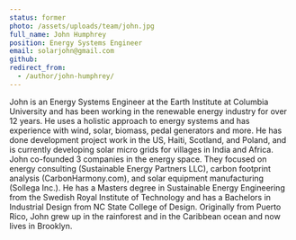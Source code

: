 ```yaml
---
status: former
photo: /assets/uploads/team/john.jpg
full_name: John Humphrey
position: Energy Systems Engineer
email: solarjohn@gmail.com
github:
redirect_from:
  - /author/john-humphrey/
---
```

John is an Energy Systems Engineer at the Earth Institute at Columbia University and has been working in the renewable energy industry for over 12 years. He uses a holistic approach to energy systems and has experience with wind, solar, biomass, pedal generators and more.  He has done development project work in the US, Haiti, Scotland, and Poland, and is currently developing solar micro grids for villages in India and Africa. John co-founded 3 companies in the energy space. They focused on energy consulting (Sustainable Energy Partners LLC), carbon footprint analysis (CarbonHarmony.com), and solar equipment manufacturing (Sollega Inc.). He has a Masters degree in Sustainable Energy Engineering from the Swedish Royal Institute of Technology and has a Bachelors in Industrial Design from NC State College of Design. Originally from Puerto Rico, John grew up in the rainforest and in the Caribbean ocean and now lives in Brooklyn.
